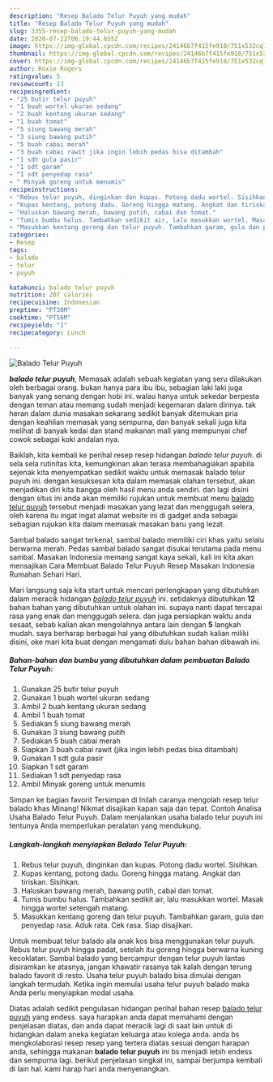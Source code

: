 ```yaml
---
description: "Resep Balado Telur Puyuh yang mudah"
title: "Resep Balado Telur Puyuh yang mudah"
slug: 3355-resep-balado-telur-puyuh-yang-mudah
date: 2020-07-22T06:19:44.655Z
image: https://img-global.cpcdn.com/recipes/24146b7f415fe918/751x532cq70/balado-telur-puyuh-foto-resep-utama.jpg
thumbnail: https://img-global.cpcdn.com/recipes/24146b7f415fe918/751x532cq70/balado-telur-puyuh-foto-resep-utama.jpg
cover: https://img-global.cpcdn.com/recipes/24146b7f415fe918/751x532cq70/balado-telur-puyuh-foto-resep-utama.jpg
author: Roxie Rogers
ratingvalue: 5
reviewcount: 13
recipeingredient:
- "25 butir telur puyuh"
- "1 buah wortel ukuran sedang"
- "2 buah kentang ukuran sedang"
- "1 buah tomat"
- "5 siung bawang merah"
- "3 siung bawang putih"
- "5 buah cabai merah"
- "3 buah cabai rawit jika ingin lebih pedas bisa ditambah"
- "1 sdt gula pasir"
- "1 sdt garam"
- "1 sdt penyedap rasa"
- " Minyak goreng untuk menumis"
recipeinstructions:
- "Rebus telur puyuh, dinginkan dan kupas. Potong dadu wortel. Sisihkan."
- "Kupas kentang, potong dadu. Goreng hingga matang. Angkat dan tiriskan. Sisihkan."
- "Haluskan bawang merah, bawang putih, cabai dan tomat."
- "Tumis bumbu halus. Tambahkan sedikit air, lalu masukkan wortel. Masak hingga wortel setengah matang."
- "Masukkan kentang goreng dan telur puyuh. Tambahkan garam, gula dan penyedap rasa. Aduk rata. Cek rasa. Siap disajikan."
categories:
- Resep
tags:
- balado
- telur
- puyuh

katakunci: balado telur puyuh 
nutrition: 207 calories
recipecuisine: Indonesian
preptime: "PT38M"
cooktime: "PT56M"
recipeyield: "1"
recipecategory: Lunch

---
```



![Balado Telur Puyuh](https://img-global.cpcdn.com/recipes/24146b7f415fe918/751x532cq70/balado-telur-puyuh-foto-resep-utama.jpg)

<b><i>balado telur puyuh</i></b>, Memasak adalah sebuah kegiatan yang seru dilakukan oleh berbagai orang. bukan hanya para ibu ibu, sebagian laki laki juga banyak yang senang dengan hobi ini. walau hanya untuk sekedar berpesta dengan teman atau memang sudah menjadi kegemaran dalam dirinya. tak heran dalam dunia masakan sekarang sedikit banyak ditemukan pria dengan keahlian memasak yang sempurna, dan banyak sekali juga kita melihat di banyak kedai dan stand makanan mall yang mempunyai chef cowok sebagai koki andalan nya.

Baiklah, kita kembali ke perihal resep resep hidangan <i>balado telur puyuh</i>. di sela sela rutinitas kita, kemungkinan akan terasa membahagiakan apabila sejenak kita menyempatkan sedikit waktu untuk memasak balado telur puyuh ini. dengan kesuksesan kita dalam memasak olahan tersebut, akan menjadikan diri kita bangga oleh hasil menu anda sendiri. dan lagi disini dengan situs ini anda akan memiliki rujukan untuk membuat menu <u>balado telur puyuh</u> tersebut menjadi masakan yang lezat dan menggugah selera, oleh karena itu ingat ingat alamat website ini di gadget anda sebagai sebagian rujukan kita dalam memasak masakan baru yang lezat.

Sambal balado sangat terkenal, sambal balado memiliki ciri khas yaitu selalu berwarna merah. Pedas sambal balado sangat disukai terutama pada menu sambal. Masakan Indonesia memang sangat kaya sekali, kali ini kita akan mensajikan Cara Membuat Balado Telur Puyuh Resep Masakan Indonesia Rumahan Sehari Hari.


Mari langsung saja kita start untuk mencari perlengkapan yang dibutuhkan dalam meracik hidangan <u><i>balado telur puyuh</i></u> ini. setidaknya dibutuhkan <b>12</b> bahan bahan yang dibutuhkan untuk olahan ini. supaya nanti dapat tercapai rasa yang enak dan menggugah selera. dan juga persiapkan waktu anda sesaat, sebab kalian akan mengolahnya antara lain dengan <b>5</b> langkah mudah. saya berharap berbagai hal yang dibutuhkan sudah kalian miliki disini, oke mari kita buat dengan mengamati dulu bahan bahan dibawah ini.

<!--inarticleads1-->

##### Bahan-bahan dan bumbu yang dibutuhkan dalam pembuatan Balado Telur Puyuh:

1. Gunakan 25 butir telur puyuh
1. Gunakan 1 buah wortel ukuran sedang
1. Ambil 2 buah kentang ukuran sedang
1. Ambil 1 buah tomat
1. Sediakan 5 siung bawang merah
1. Gunakan 3 siung bawang putih
1. Sediakan 5 buah cabai merah
1. Siapkan 3 buah cabai rawit (jika ingin lebih pedas bisa ditambah)
1. Gunakan 1 sdt gula pasir
1. Siapkan 1 sdt garam
1. Sediakan 1 sdt penyedap rasa
1. Ambil  Minyak goreng untuk menumis


Simpan ke bagian favorit Tersimpan di Inilah caranya mengolah resep telur balado khas Minang! Nikmat disajikan kapan saja dan tepat. Contoh Analisa Usaha Balado Telur Puyuh. Dalam menjalankan usaha balado telur puyuh ini tentunya Anda memperlukan peralatan yang mendukung. 

<!--inarticleads2-->

##### Langkah-langkah menyiapkan Balado Telur Puyuh:

1. Rebus telur puyuh, dinginkan dan kupas. Potong dadu wortel. Sisihkan.
1. Kupas kentang, potong dadu. Goreng hingga matang. Angkat dan tiriskan. Sisihkan.
1. Haluskan bawang merah, bawang putih, cabai dan tomat.
1. Tumis bumbu halus. Tambahkan sedikit air, lalu masukkan wortel. Masak hingga wortel setengah matang.
1. Masukkan kentang goreng dan telur puyuh. Tambahkan garam, gula dan penyedap rasa. Aduk rata. Cek rasa. Siap disajikan.


Untuk membuat telur balado ala anak kos bisa menggunakan telur puyuh. Rebus telur puyuh hingga padat, setelah itu goreng hingga berwarna kuning kecoklatan. Sambal balado yang bercampur dengan telur puyuh lantas disiramkan ke atasnya, jangan khawatir rasanya tak kalah dengan terung balado favorit di resto. Usaha telur puyuh balado bisa dimulai dengan langkah termudah. Ketika ingin memulai usaha telur puyuh balado maka Anda perlu menyiapkan modal usaha. 

Diatas adalah sedikit pengulasan hidangan perihal bahan resep <u>balado telur puyuh</u> yang endess. saya harapkan anda dapat memahami dengan penjelasan diatas, dan anda dapat meracik lagi di saat lain untuk di hidangkan dalam aneka kegiatan keluarga atau kolega anda. anda bs mengkolaborasi resep resep yang tertera diatas sesuai dengan harapan anda, sehingga makanan <b>balado telur puyuh</b> ini bs menjadi lebih endess dan sempurna lagi. berikut penjelasan singkat ini, sampai berjumpa kembali di lain hal. kami harap hari anda menyenangkan.
